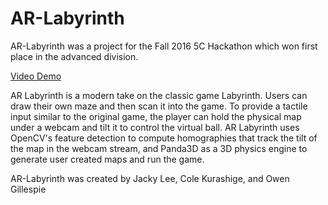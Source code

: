 # AR-Labyrinth

AR-Labyrinth was a project for the Fall 2016 5C Hackathon which won first place in the advanced division.

[Video Demo](https://youtu.be/P58ffI9cnCg)

AR Labyrinth is a modern take on the classic game Labyrinth. Users can draw their own maze and then scan it into the game. To provide a tactile input similar to the original game, the player can hold the physical map under a webcam and tilt it to control the virtual ball. AR Labyrinth uses OpenCV's feature detection to compute homographies that track the tilt of the map in the webcam stream, and Panda3D as a 3D physics engine to generate user created maps and run the game.

AR-Labyrinth was created by Jacky Lee, Cole Kurashige, and Owen Gillespie
